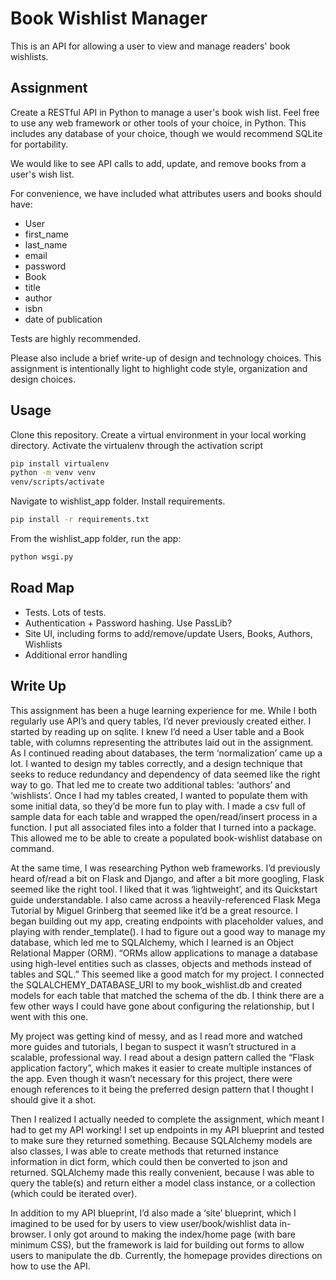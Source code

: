 # Book Wishlist Manager

This is an API for allowing a user to view and manage readers' book wishlists.

## Assignment

Create a RESTful API in Python to manage a user's book wish list. Feel free to use any web framework or other tools of your choice, in Python. This includes any database of your choice, though we would recommend SQLite for portability.
 
We would like to see API calls to add, update, and remove books from a user's wish list.
 
For convenience, we have included what attributes users and books should have:

* User
* first_name
* last_name
* email
* password
* Book
* title
* author
* isbn
* date of publication

Tests are highly recommended.
 
Please also include a brief write-up of design and technology choices. This assignment is intentionally light to highlight code style, organization and design choices.

## Usage

Clone this repository.
Create a virtual environment in your local working directory. Activate the virtualenv through the activation script
```bash 
pip install virtualenv
python -m venv venv
venv/scripts/activate
```
Navigate to wishlist_app folder. Install requirements.
```bash
pip install -r requirements.txt
```
From the wishlist_app folder, run the app:
```bash
python wsgi.py
```

## Road Map

* Tests. Lots of tests.
* Authentication + Password hashing. Use PassLib?
* Site UI, including forms to add/remove/update Users, Books, Authors, Wishlists
* Additional error handling 


## Write Up

This assignment has been a huge learning experience for me. While I both regularly use API’s and query tables, I’d never previously created either.  I started by reading up on sqlite. I knew I’d need a User table and a Book table, with columns representing the attributes laid out in the assignment. As I continued reading about databases, the term ‘normalization’ came up a lot. I wanted to design my tables correctly, and a design technique that seeks to reduce redundancy and dependency of data seemed like the right way to go. That led me to create two additional tables: ‘authors’ and ‘wishlists’. Once I had my tables created, I wanted to populate them with some initial data, so they’d be more fun to play with. I made a csv full of sample data for each table and wrapped the open/read/insert process in a function. I put all associated files into a folder that I turned into a package. This allowed me to be able to create a populated book-wishlist database on command.

 
At the same time, I was researching Python web frameworks. I’d previously heard of/read a bit on Flask and Django, and after a bit more googling, Flask seemed like the right tool. I liked that it was ‘lightweight’, and its Quickstart guide understandable. I also came across a heavily-referenced Flask Mega Tutorial by Miguel Grinberg that seemed like it’d be a great resource. I began building out my app, creating endpoints with placeholder values, and playing with render_template(). I had to figure out a good way to manage my database, which led me to SQLAlchemy, which I learned is an Object Relational Mapper (ORM). “ORMs allow applications to manage a database using high-level entities such as classes, objects and methods instead of tables and SQL.” This seemed like a good match for my project. I connected the SQLALCHEMY_DATABASE_URI to my book_wishlist.db and created models for each table that matched the schema of the db. I think there are a few other ways I could have gone about configuring the relationship, but I went with this one. 

My project was getting kind of messy, and as I read more and watched more guides and tutorials, I began to suspect it wasn’t structured in a scalable, professional way. I read about a design pattern called the “Flask application factory”, which makes it easier to create multiple instances of the app. Even though it wasn’t necessary for this project, there were enough references to it being the preferred design pattern that I thought I should give it a shot.

Then I realized I actually needed to complete the assignment, which meant I had to get my API working! I set up endpoints in my API blueprint and tested to make sure they returned something. Because SQLAlchemy models are also classes, I was able to create methods that returned instance information in dict form, which could then be converted to json and returned.  SQLAlchemy made this really convenient, because I was able to query the table(s) and return either a model class instance, or a collection (which could be iterated over).

In addition to my API blueprint, I’d also made a ‘site’ blueprint, which I imagined to be used for by users to view user/book/wishlist data in-browser. I only got around to making the index/home page (with bare minimum CSS), but the framework is laid for building out forms to allow users to manipulate the db. Currently, the homepage provides directions on how to use the API. 
